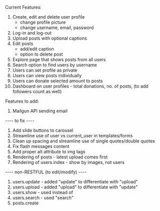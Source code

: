 Current Features:
1. Create, edit and delete user profile
    - change profile picture
    - change username, email, password
2. Log-in and log-out
3. Upload posts with optional captions
4. Edit posts
    - add/edit caption
    - option to delete post
5. Explore page that shows posts from all users
6. Search option to find users by username
7. Users can set profile as private
8. Users can view posts individually
9. Users can donate selected amount to posts
10. Dashboard on user profiles - total donations, no. of posts, (to add followers count as well)

Features to add:
1. Mailgun API sending email

---- to fix ----
1. Add slide buttons to carousel
2. Streamline use of user vs current_user in templates/forms
3. Clean up spacing and streamline use of single quotes/double quotes
4. Fix flash messages content
5. Add proper alt attribute to img tags
6. Rendering of posts - latest upload comes first
7. Rendering of users.index - show by images, not users

---- non-RESTFUL (to edit/modify) ----
1. users.update - added "update" to differentiate with "upload"
2. users.upload - added "upload" to differentiate with "update"
3. users.show - used <username> instead of <id>
4. users.search - used "search"
5. posts.create

<!-- 6 July 2021 -->
<!-- ---- features to add ----
- validation for casing in username > only allow lower_case?

---- questions ----
- should header live in "_layout.html"? as more pages are added, the if/else might get bloated over time, or should a new header be rendered in each page according to the page's requirement?

---- feedback/comments ----
1. Good work on using remember=True!
2. You can change the FLASK_ENV to production to test the error 500 page, just cause an error to happen in one of your route and then visit it. But as long as the other error handler works, the 500 one should work as well.
3. Headers can actually stay in layout, because some pages are shown for both logged in and non logged in users, so those pages doesn't need to be in the if else statement
4. For the displaying of error in your sign up form, you're doing a loop for every single category, in this case you might wanna consider changing errors to a dictionary instead of a list.
5. For the user_loader for flask-login, you might wanna change User.get_by_id into get_or_none because the docs specifies that if somehow given id doesn't correspond to a user, it should return None
6. Overall nicely done! Good job on understanding the docs and setting up flask-login! -->

<!-- 7 July 2021 -->
<!-- ---- current issues ----
- users.update only works if all fields are provided new values even though setattr should only apply if there is a key (empty fields checked to make sure no new keys are created)
- when tried uploading image, received werkzeug.exceptions.HTTPException.wrap.<locals>.newcls: 400 Bad Request: KeyError: 'username'
which refers to users/views.py line 49 - however, users.update works on its own, but cause an error in users.upload < is there a reason/correlation to this? does clicking upload also causes a submit for the users.update form?

---- feedback/comments ----
1. You might wanna first fix the logic error in the update first, because right now, it only loops through 1 key, then after that, you save and return, which ends the function, meaning the other keys don't get saved [fixed]
2. This is a problem with the url that you have, both update and upload have the same url, so it went in the first one, ignoring your upload [fixed]
- Try fixing these and see if the first problem persists -->
